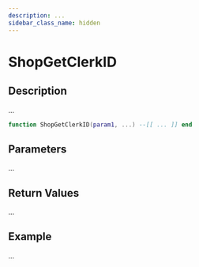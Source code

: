 ```yaml
---
description: ...
sidebar_class_name: hidden
---
```


# ShopGetClerkID

## Description

...

```lua
function ShopGetClerkID(param1, ...) --[[ ... ]] end
```

## Parameters

...

## Return Values

...

## Example

...

